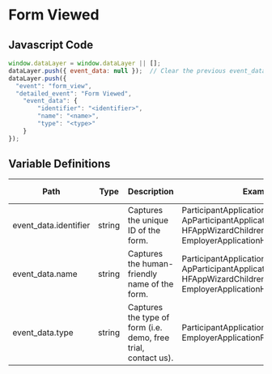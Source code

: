 # Form Viewed

### 

## Javascript Code
```js
window.dataLayer = window.dataLayer || [];
dataLayer.push({ event_data: null });  // Clear the previous event_data object.
dataLayer.push({
  "event": "form_view",
  "detailed_event": "Form Viewed",
    "event_data": {
        "identifier": "<identifier>",
        "name": "<name>",
        "type": "<type>"
    }
});
```

## Variable Definitions

|Path|Type|Description|Example|Pattern|Min Length|Max Length|Minimum|Maximum|Multiple Of|
| --- | --- | --- | --- | --- | --- | --- | --- | --- | --- |
|event_data.identifier|string|Captures the unique ID of the form.|ParticipantApplicationBiography\#1234, ApParticipantApplicationHealth\#1234, HFAppWizardChildren\#1234, EmployerApplicationHousingForm\#1234|||||||
|event_data.name|string|Captures the human-friendly name of the form.|ParticipantApplicationBiography, ApParticipantApplicationHealth, HFAppWizardChildren, EmployerApplicationHousingForm|||||||
|event_data.type|string|Captures the type of form \(i.e. demo, free trial, contact us\).|ParticipantApplicationForm, HFAppForm, EmployerApplicationForm|||||||
